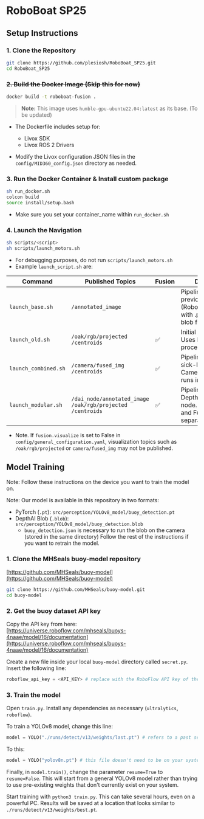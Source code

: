 # RoboBoat SP25


## Setup Instructions

### 1. Clone the Repository

```bash
git clone https://github.com/plesiosh/RoboBoat_SP25.git
cd RoboBoat_SP25
````

### ~~2. Build the Docker Image (Skip this for now)~~

```bash
docker build -t roboboat-fusion .
```

> **Note:** This image uses `humble-gpu-ubuntu22.04:latest` as its base. (To be updated)

* The Dockerfile includes setup for:

  * Livox SDK
  * Livox ROS 2 Drivers

- Modify the Livox configuration JSON files in the `config/MID360_config.json` directory as needed.

### 3. Run the Docker Container & Install custom package

```bash
sh run_docker.sh
colcon build
source install/setup.bash
```
- Make sure you set your container_name within `run_docker.sh`


### 4. Launch the Navigation

```bash
sh scripts/<script>
sh scripts/launch_motors.sh
```

- For debugging purposes, do not run `scripts/launch_motors.sh`
- Example `launch_script.sh` are:
   
| Command              | Published Topics                                                                 | Fusion             |Description                                                                                     |
|----------------------|----------------------------------------------------------------------------------|--------------------|-------------------------------------------------------------------------------------------------|
| `launch_base.sh`     | `/annotated_image`                                                               |                    |  Pipeline based on previous system (RoboBoat 2024) with .pt instead of blob file. |
| `launch_old.sh`      | `/oak/rgb/projected`<br>`/centroids`                                             | ✅                 |  Initial Prototype. Uses ROS2 Image for processing frames.                                       |
| `launch_combined.sh` | `/camera/fused_img`<br>`/centroids`                                              | ✅                 |  Pipeline based on sick-lidar. Camera/YOLO/Fusion runs in single node.                          |
| `launch_modular.sh`  | `/dai_node/annotated_image`<br>`/oak/rgb/projected`<br>`/centroids`              | ✅                 |  Pipeline with DepthAI-inference node. Camera/YOLO and Fusion node are separated.               |

- Note. If `fusion.visualize` is set to False in `config/general_configuration.yaml`, visualization topics such as `/oak/rgb/projected` or `camera/fused_img` may not be published.


## Model Training

Note: Follow these instructions on the device you want to train the model on.

Note: Our model is available in this repository in two formats:
- PyTorch (`.pt`): `src/perception/YOLOv8_model/buoy_detection.pt`
- DepthAI Blob (`.blob`): `src/perception/YOLOv8_model/buoy_detection.blob`
  - `buoy_detection.json` is necessary to run the blob on the camera (stored in the same directory)
Follow the rest of the instructions if you want to retrain the model.

### 1. Clone the MHSeals buoy-model repository

[https://github.com/MHSeals/buoy-model](https://github.com/MHSeals/buoy-model)

```bash
git clone https://github.com/MHSeals/buoy-model.git
cd buoy-model
```

### 2. Get the buoy dataset API key

Copy the API key from here: [https://universe.roboflow.com/mhseals/buoys-4naae/model/16/documentation](https://universe.roboflow.com/mhseals/buoys-4naae/model/16/documentation)

Create a new file inside your local `buoy-model` directory called `secret.py`. Insert the following line:

```python
roboflow_api_key = <API_KEY> # replace with the RoboFlow API key of the dataset
```

### 3. Train the model

Open `train.py`. Install any dependencies as necessary (`ultralytics`, `roboflow`).

To train a YOLOv8 model, change this line:
```python
model = YOLO("./runs/detect/v13/weights/last.pt") # refers to a past set of weights that doesn't exist for us
```
To this:
```python
model = YOLO("yolov8n.pt") # this file doesn't need to be on your system
```

Finally, in `model.train()`, change the parameter `resume=True` to `resume=False`. This will start from a general YOLOv8 model rather than trying to use pre-existing weights that don't currently exist on your system.

Start training with `python3 train.py`. This can take several hours, even on a powerful PC. Results will be saved at a location that looks similar to `./runs/detect/v13/weights/best.pt`.

